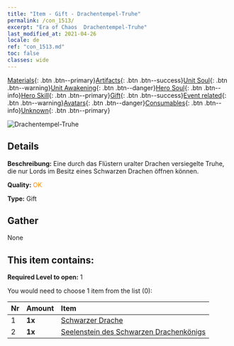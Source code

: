 ```yaml
---
title: "Item - Gift - Drachentempel-Truhe"
permalink: /con_1513/
excerpt: "Era of Chaos  Drachentempel-Truhe"
last_modified_at: 2021-04-26
locale: de
ref: "con_1513.md"
toc: false
classes: wide
---
```

 [Materials](/ItemsDE/){: .btn .btn--primary}[Artifacts](/ItemsDE/Artifacts/){: .btn .btn--success}[Unit Soul](/ItemsDE/UnitSoul/){: .btn .btn--warning}[Unit Awakening](/ItemsDE/UnitAwakening/){: .btn .btn--danger}[Hero Soul](/ItemsDE/HeroSoul/){: .btn .btn--info}[Hero Skill](/ItemsDE/HeroSkill/){: .btn .btn--primary}[Gift](/ItemsDE/Gift/){: .btn .btn--success}[Event related](/ItemsDE/Events/){: .btn .btn--warning}[Avatars](/ItemsDE/Avatars/){: .btn .btn--danger}[Consumables](/ItemsDE/Consumables/){: .btn .btn--info}[Unknown](/ItemsDE/Unknown/){: .btn .btn--primary}

 ![Drachentempel-Truhe](/images/t/i_907070.png)

## Details
 **Beschreibung:** Eine durch das Flüstern uralter Drachen versiegelte Truhe, die nur Lords im Besitz eines Schwarzen Drachen öffnen können.

 **Quality:** <span style="color: #FF8C00">OK</span>

 **Type:** Gift

## Gather

  None

## This item contains:

 **Required Level to open:** 1

 You would need to choose 1 item from the list (0):

  | Nr | Amount |     Item    |
  |:---|:-------|:------------|
  | 1 |  **1x** | [Schwarzer Drache](/ItemsDE/unt_250/) |  | 
  | 2 |  **1x** | [Seelenstein des Schwarzen Drachenkönigs](/ItemsDE/unt_334/) |  | 
